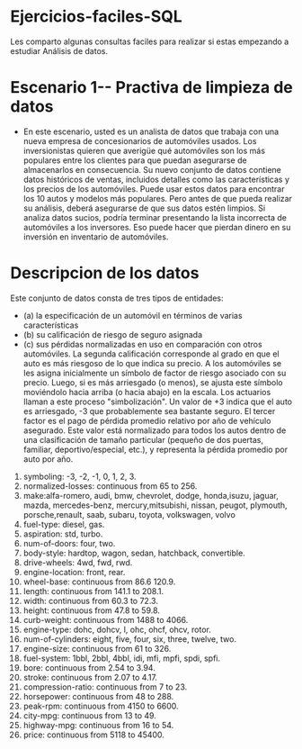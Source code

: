 # Ejercicios-faciles-SQL

Les comparto algunas consultas faciles para realizar si estas empezando a estudiar Análisis de datos. 

# Escenario 1-- Practiva de limpieza de datos
- En este escenario, usted es un analista de datos que trabaja con una nueva empresa de concesionarios de automóviles usados. Los inversionistas quieren que averigüe qué automóviles son los más populares entre los clientes para que puedan asegurarse de almacenarlos en consecuencia.
Su nuevo conjunto de datos contiene datos históricos de ventas, incluidos detalles como las características y los precios de los automóviles. 
Puede usar estos datos para encontrar los 10 autos y modelos más populares. Pero antes de que pueda realizar su análisis, deberá asegurarse de que sus datos estén limpios. 
Si analiza datos sucios, podría terminar presentando la lista incorrecta de automóviles a los inversores. 
Eso puede hacer que pierdan dinero en su inversión en inventario de automóviles.

# Descripcion de los datos 
Este conjunto de datos consta de tres tipos de entidades: 
- (a) la especificación de un automóvil en términos de varias características
- (b) su calificación de riesgo de seguro asignada
- (c) sus pérdidas normalizadas en uso en comparación con otros automóviles.
La segunda calificación corresponde al grado en que el auto es más riesgoso de lo que indica su precio. A los automóviles se les asigna inicialmente un símbolo de factor de riesgo asociado con su precio. Luego, si es más arriesgado (o menos), se ajusta este símbolo moviéndolo hacia arriba (o hacia abajo) en la escala. Los actuarios llaman a este proceso "simbolización". Un valor de +3 indica que el auto es arriesgado, -3 que probablemente sea bastante seguro.
El tercer factor es el pago de pérdida promedio relativo por año de vehículo asegurado. Este valor está normalizado para todos los autos dentro de una clasificación de tamaño particular (pequeño de dos puertas, familiar, deportivo/especial, etc.), y representa la pérdida promedio por auto por año.

1. symboling: -3, -2, -1, 0, 1, 2, 3.
2. normalized-losses: continuous from 65 to 256.
3. make:alfa-romero, audi, bmw, chevrolet, dodge, honda,isuzu, jaguar, mazda, mercedes-benz, mercury,mitsubishi, nissan, peugot, plymouth, porsche,renault, saab, subaru, toyota, volkswagen, volvo
4. fuel-type: diesel, gas.
5. aspiration: std, turbo.
6. num-of-doors: four, two.
7. body-style: hardtop, wagon, sedan, hatchback, convertible.
8. drive-wheels: 4wd, fwd, rwd.
9. engine-location: front, rear.
10. wheel-base: continuous from 86.6 120.9.
11. length: continuous from 141.1 to 208.1.
12. width: continuous from 60.3 to 72.3.
13. height: continuous from 47.8 to 59.8.
14. curb-weight: continuous from 1488 to 4066.
15. engine-type: dohc, dohcv, l, ohc, ohcf, ohcv, rotor.
16. num-of-cylinders: eight, five, four, six, three, twelve, two.
17. engine-size: continuous from 61 to 326.
18. fuel-system: 1bbl, 2bbl, 4bbl, idi, mfi, mpfi, spdi, spfi.
19. bore: continuous from 2.54 to 3.94.
20. stroke: continuous from 2.07 to 4.17.
21. compression-ratio: continuous from 7 to 23.
22. horsepower: continuous from 48 to 288.
23. peak-rpm: continuous from 4150 to 6600.
24. city-mpg: continuous from 13 to 49.
25. highway-mpg: continuous from 16 to 54.
26. price: continuous from 5118 to 45400.


  
  

